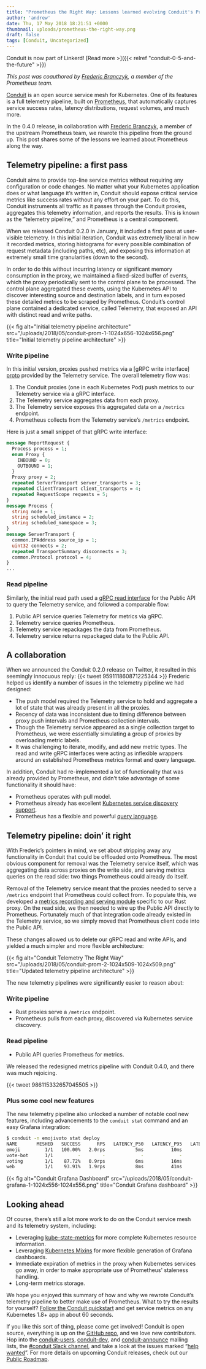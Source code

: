 ```yaml
---
title: "Prometheus the Right Way: Lessons learned evolving Conduit's Prometheus integration"
author: 'andrew'
date: Thu, 17 May 2018 18:21:51 +0000
thumbnail: uploads/prometheus-the-right-way.png
draft: false
tags: [Conduit, Uncategorized]
---
```


Conduit is now part of Linkerd! [Read more >]({{< relref
"conduit-0-5-and-the-future" >}})

_This post was coauthored by_ [_Frederic
Branczyk_](https://twitter.com/fredbrancz)_, a member of the Prometheus team._

[Conduit](https://conduit.io/) is an open source service mesh for Kubernetes.
One of its features is a full telemetry pipeline, built on
[Prometheus](https://prometheus.io/), that automatically captures service
success rates, latency distributions, request volumes, and much more.

In the 0.4.0 release, in collaboration with [Frederic
Branczyk](https://twitter.com/fredbrancz), a member of the upstream Prometheus
team, we rewrote this pipeline from the ground up. This post shares some of the
lessons we learned about Prometheus along the way.

## Telemetry pipeline: a first pass

Conduit aims to provide top-line service metrics without requiring any
configuration or code changes. No matter what your Kubernetes application does
or what language it’s written in, Conduit should expose critical service metrics
like success rates without any effort on your part. To do this, Conduit
instruments all traffic as it passes through the Conduit proxies, aggregates
this telemetry information, and reports the results. This is known as the
“telemetry pipeline,” and Prometheus is a central component.

When we released Conduit 0.2.0 in January, it included a first pass at
user-visible telemetry. In this initial iteration, Conduit was extremely liberal
in how it recorded metrics, storing histograms for every possible combination of
request metadata (including paths, etc), and exposing this information at
extremely small time granularities (down to the second).

In order to do this without incurring latency or significant memory consumption
in the proxy, we maintained a fixed-sized buffer of events, which the proxy
periodically sent to the control plane to be processed. The control plane
aggregated these events, using the Kubernetes API to discover interesting source
and destination labels, and in turn exposed these detailed metrics to be scraped
by Prometheus. Conduit’s control plane contained a dedicated service, called
Telemetry, that exposed an API with distinct read and write paths.

{{< fig
  alt="Initial telemetry pipeline architecture" src="/uploads/2018/05/conduit-prom-1-1024x656-1024x656.png"
  title="Initial telemetry pipeline architecture" >}}

### Write pipeline

In this initial version, proxies pushed metrics via a [gRPC write interface]
[proto] provided by the Telemetry service. The overall telemetry flow
was:

1. The Conduit proxies (one in each Kubernetes Pod) push metrics to our
   Telemetry service via a gRPC interface.
2. The Telemetry service aggregates data from each proxy.
3. The Telemetry service exposes this aggregated data on a `/metrics` endpoint.
4. Prometheus collects from the Telemetry service’s `/metrics` endpoint.

Here is just a small snippet of that gRPC write interface:

```protobuf
message ReportRequest {
  Process process = 1;
  enum Proxy {
    INBOUND = 0;
    OUTBOUND = 1;
  }
  Proxy proxy = 2;
  repeated ServerTransport server_transports = 3;
  repeated ClientTransport client_transports = 4;
  repeated RequestScope requests = 5;
}
message Process {
  string node = 1;
  string scheduled_instance = 2;
  string scheduled_namespace = 3;
}
message ServerTransport {
  common.IPAddress source_ip = 1;
  uint32 connects = 2;
  repeated TransportSummary disconnects = 3;
  common.Protocol protocol = 4;
}
...
```

### Read pipeline

Similarly, the initial read path used a [gRPC read
interface](https://github.com/runconduit/conduit/blob/v0.2.0/proto/controller/telemetry/telemetry.proto#L7-L35)
for the Public API to query the Telemetry service, and followed a comparable
flow:

1. Public API service queries Telemetry for metrics via gRPC.
2. Telemetry service queries Prometheus.
3. Telemetry service repackages the data from Prometheus.
4. Telemetry service returns repackaged data to the Public API.

## A collaboration

When we announced the Conduit 0.2.0 release on Twitter, it resulted in this
seemingly innocuous reply: {{< tweet 959111860871225344 >}} Frederic helped us
identify a number of issues in the telemetry pipeline we had designed:

- The push model required the Telemetry service to hold and aggregate a lot of
  state that was already present in all the proxies.
- Recency of data was inconsistent due to timing difference between proxy push
  intervals and Prometheus collection intervals.
- Though the Telemetry service appeared as a single collection target to
  Prometheus, we were essentially simulating a group of proxies by overloading
  metric labels.
- It was challenging to iterate, modify, and add new metric types. The read and
  write gRPC interfaces were acting as inflexible wrappers around an established
  Prometheus metrics format and query language.

In addition, Conduit had re-implemented a lot of functionality that was already
provided by Prometheus, and didn’t take advantage of some functionality it
should have:

- Prometheus operates with pull model.
- Prometheus already has excellent [Kubernetes service discovery
  support](https://prometheus.io/docs/prometheus/latest/configuration/configuration/#%3Ckubernetes_sd_config%3E).
- Prometheus has a flexible and powerful [query
  language](https://prometheus.io/docs/prometheus/latest/querying/basics/).

## Telemetry pipeline: doin’ it right

With Frederic’s pointers in mind, we set about stripping away any functionality
in Conduit that could be offloaded onto Prometheus. The most obvious component
for removal was the Telemetry service itself, which was aggregating data across
proxies on the write side, and serving metrics queries on the read side: two
things Prometheus could already do itself.

Removal of the Telemetry service meant that the proxies needed to serve a
`/metrics` endpoint that Prometheus could collect from. To populate this, we
developed a [metrics recording and serving
module](https://github.com/runconduit/conduit/tree/86bb701be8ce5904334a29452fca25d0f507f6dc/proxy/src/telemetry/metrics)
specific to our Rust proxy. On the read side, we then needed to wire up the
Public API directly to Prometheus. Fortunately much of that integration code
already existed in the Telemetry service, so we simply moved that Prometheus
client code into the Public API.

These changes allowed us to delete our gRPC read and write APIs, and yielded a
much simpler and more flexible architecture:

{{< fig
  alt="Conduit Telemetry The Right Way" src="/uploads/2018/05/conduit-prom-2-1024x509-1024x509.png"
  title="Updated telemetry pipeline architecture" >}}

The new telemetry pipelines were significantly easier to reason about:

### Write pipeline

- Rust proxies serve a `/metrics` endpoint.
- Prometheus pulls from each proxy, discovered via Kubernetes service discovery.

### Read pipeline

- Public API queries Prometheus for metrics.

We released the redesigned metrics pipeline with Conduit 0.4.0, and there was
much rejoicing.

{{< tweet 986115332657045505 >}}

### Plus some cool new features

The new telemetry pipeline also unlocked a number of notable cool new features,
including advancements to the `conduit stat` command and an easy Grafana
integration:

```bash
$ conduit -n emojivoto stat deploy
NAME       MESHED   SUCCESS      RPS   LATENCY_P50   LATENCY_P95   LATENCY_P99
emoji         1/1   100.00%   2.0rps           5ms          10ms          10ms
vote-bot      1/1         -        -             -             -             -
voting        1/1    87.72%   0.9rps           6ms          16ms          19ms
web           1/1    93.91%   1.9rps           8ms          41ms          48ms
```

{{< fig
  alt="Conduit Grafana Dashboard"
  src="/uploads/2018/05/conduit-grafana-1-1024x556-1024x556.png"
  title="Conduit Grafana dashboard" >}}

## Looking ahead

Of course, there’s still a lot more work to do on the Conduit service mesh and
its telemetry system, including:

- Leveraging
  [kube-state-metrics](https://github.com/kubernetes/kube-state-metrics) for
  more complete Kubernetes resource information.
- Leveraging [Kubernetes
  Mixins](https://github.com/kubernetes-monitoring/kubernetes-mixin) for more
  flexible generation of Grafana dashboards.
- Immediate expiration of metrics in the proxy when Kubernetes services go away,
  in order to make appropriate use of Prometheus' staleness handling.
- Long-term metrics storage.

We hope you enjoyed this summary of how and why we rewrote Conduit’s telemetry
pipeline to better make use of Prometheus. What to try the results for yourself?
[Follow the Conduit quickstart](https://conduit.io/getting-started/) and get
service metrics on any Kubernetes 1.8+ app in about 60 seconds.

If you like this sort of thing, please come get involved! Conduit is open
source, everything is up on the [GitHub
repo](https://github.com/runconduit/conduit), and we love new contributors. Hop
into the [conduit-users](https://groups.google.com/forum/#!forum/conduit-users),
[conduit-dev](https://groups.google.com/forum/#!forum/conduit-dev), and
[conduit-announce](https://groups.google.com/forum/#!forum/conduit-announce)
mailing lists, the [#conduit Slack channel](https://slack.linkerd.io/), and take
a look at the issues marked “[help
wanted](https://github.com/runconduit/conduit/labels/help%20wanted)”. For more
details on upcoming Conduit releases, check out our [Public
Roadmap](https://conduit.io/roadmap/).

[proto]: https://github.com/runconduit/conduit/blob/v0.2.0/proto/proxy/telemetry/telemetry.proto
